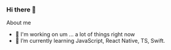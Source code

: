 ### Hi there 👋

About me

- 🔭 I'm working on um ... a lot of things right now
- 🌱 I’m currently learning JavaScript, React Native, TS, Swift.
